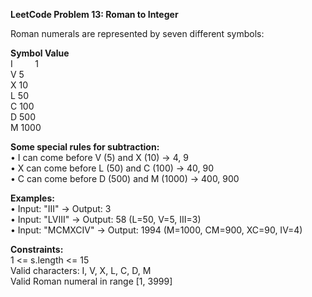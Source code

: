 **LeetCode Problem 13: Roman to Integer**

Roman numerals are represented by seven different symbols:

**Symbol	Value** <br>
I&nbsp;&nbsp;&nbsp;&nbsp;&nbsp;&nbsp;&nbsp;&nbsp;&nbsp;1 <br>
V       5 <br>
X       10 <br>
L       50 <br>
C       100 <br>
D       500 <br>
M       1000 


**Some special rules for subtraction:** <br>
• I can come before V (5) and X (10) → 4, 9 <br>
• X can come before L (50) and C (100) → 40, 90 <br>
• C can come before D (500) and M (1000) → 400, 900 

**Examples:** <br>
• Input: "III" → Output: 3 <br>
• Input: "LVIII" → Output: 58 (L=50, V=5, III=3) <br>
• Input: "MCMXCIV" → Output: 1994 (M=1000, CM=900, XC=90, IV=4) 

**Constraints:**  <br>
1 <= s.length <= 15  <br>
Valid characters: I, V, X, L, C, D, M  <br>
Valid Roman numeral in range [1, 3999]

